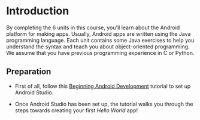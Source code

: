 # Introduction

By completing the 6 units in this course, you'll learn about the Android platform for making apps. Usually, Android apps are written using the Java programming language. Each unit contains some Java exercises to help you understand the syntax and teach you about object-oriented programming. We assume that you have previous programming experience in C or Python.

## Preparation

- First of all, follow this [Beginning Android Development](https://www.raywenderlich.com/120177/beginning-android-development-tutorial-installing-android-studio) tutorial to set up Android Studio.

- Once Android Studio has been set up, the tutorial walks you through the steps towards creating your first *Hello World* app!
